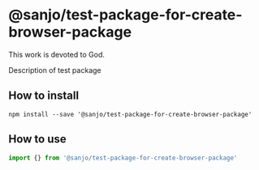 # @sanjo/test-package-for-create-browser-package

This work is devoted to God.

Description of test package

## How to install

```
npm install --save '@sanjo/test-package-for-create-browser-package'
```

## How to use

```js
import {} from '@sanjo/test-package-for-create-browser-package'
```
